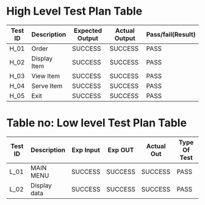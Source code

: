# High Level Test Plan Table
|Test ID	|Description	|Expected Output	|Actual Output|	Pass/fail(Result)|
|----|-----------------|-----------------|---------------|-----------------|
|H_01	|Order|SUCCESS	|SUCCESS	|PASS|
|H_02	|Display Item	|SUCCESS	|SUCCESS	|PASS|
|H_03	|View Item|	SUCCESS	|SUCCESS	|PASS|
|H_04	|Serve Item |SUCCESS	|SUCCESS	|PASS|
|H_05	| Exit	|SUCCESS	|SUCCESS|	PASS|


# Table no: Low level Test Plan Table

|Test ID|	Description|	Exp Input|	Exp OUT|	Actual Out|	Type Of Test|
|--------|------------|-----------|---------|------------|------------|
|L_01	|MAIN MENU	|SUCCESS	|SUCCESS	|SUCCESS	|PASS|
|L_02	|Display data	|SUCCESS	|SUCCESS	|SUCCESS	|PASS|

